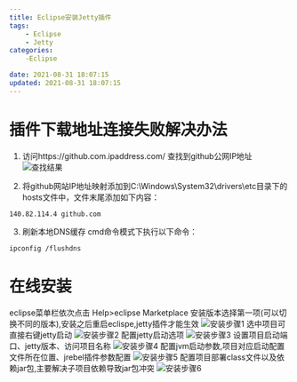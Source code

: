 ```yaml
---
title: Eclipse安装Jetty插件
tags: 
	- Eclipse
	- Jetty
categories: 
	-Eclipse

date: 2021-08-31 18:07:15	
updated: 2021-08-31 18:07:15
---
```

# <span id="inline-blue">插件下载地址连接失败解决办法</span> 
1. 访问https://github.com.ipaddress.com/ 查找到github公网IP地址
![查找结果](/images/intelliJ/intelliJ_2021_04_29_001.png)

2. 将github网站IP地址映射添加到C:\Windows\System32\drivers\etc目录下的hosts文件中，文件末尾添加如下内容：
```shell
140.82.114.4 github.com
```
3. 刷新本地DNS缓存
cmd命令模式下执行以下命令：
```shell
ipconfig /flushdns
```

# <span id="inline-blue">在线安装</span> 
eclipse菜单栏依次点击  Help>eclipse Marketplace
安装版本选择第一项(可以切换不同的版本),安装之后重启eclispe,jetty插件才能生效
![安装步骤1](/images/eclipse/eclipse_jetty_2021_08_31_001.png)
选中项目可直接右键jetty启动
![安装步骤2](/images/eclipse/eclipse_jetty_2021_08_31_002.png)
配置jetty启动选项
![安装步骤3](/images/eclipse/eclipse_jetty_2021_08_31_003.png)
设置项目启动端口、jetty版本、访问项目名称
![安装步骤4](/images/eclipse/eclipse_jetty_2021_08_31_004.png)
配置jvm启动参数,项目对应启动配置文件所在位置、jrebel插件参数配置
![安装步骤5](/images/eclipse/eclipse_jetty_2021_08_31_005.png)
配置项目部署class文件以及依赖jar包,主要解决子项目依赖导致jar包冲突
![安装步骤6](/images/eclipse/eclipse_jetty_2021_08_31_006.png)








